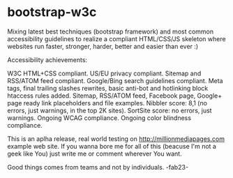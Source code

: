 bootstrap-w3c
=============

Mixing latest best techniques (bootstrap framework) and most common accessibility guidelines to realize a compliant HTML/CSS/JS skeleton 
where websites run faster, stronger, harder, better and easier than ever :)

Accessibility achievements:

W3C HTML+CSS compliant.
US/EU privacy compliant.
Sitemap and RSS/ATOM feed compliant.
Google/Bing search guidelines compliant.
Meta tags, final trailing slashes rewrites, basic anti-bot and hotlinking block htaccess rules added.
Sitemap, RSS/ATOM feed, Facebook page, Google+ page ready link placeholders and file examples.
Nibbler score: 8,1 (no errors, just warnings, in the top 2K sites).
SortSite score: no errors, just warnings.
Ongoing WCAG compliance.
Ongoing color blindness compliance.

This is an aplha release, real world testing on http://millionmediapages.com example web site.
If you wanna bore me for all of this (beacuse I'm not a geek like You) just write me or comment wherever You want.

Good things comes from teams and not by individuals.
-fab23-

